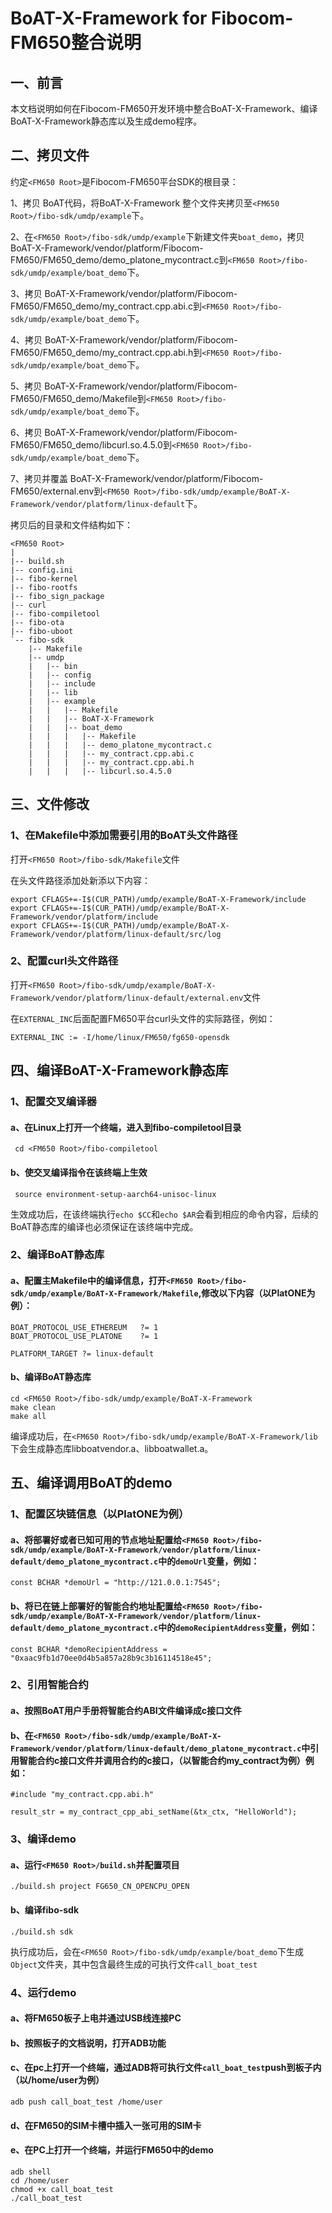 # BoAT-X-Framework for Fibocom-FM650整合说明


## 一、前言

本文档说明如何在Fibocom-FM650开发环境中整合BoAT-X-Framework、编译BoAT-X-Framework静态库以及生成demo程序。


## 二、拷贝文件

约定`<FM650 Root>`是Fibocom-FM650平台SDK的根目录：

1、拷贝 BoAT代码，将BoAT-X-Framework 整个文件夹拷贝至`<FM650 Root>/fibo-sdk/umdp/example`下。

2、在`<FM650 Root>/fibo-sdk/umdp/example`下新建文件夹`boat_demo`，拷贝 BoAT-X-Framework/vendor/platform/Fibocom-FM650/FM650_demo/demo_platone_mycontract.c到`<FM650 Root>/fibo-sdk/umdp/example/boat_demo`下。

3、拷贝 BoAT-X-Framework/vendor/platform/Fibocom-FM650/FM650_demo/my_contract.cpp.abi.c到`<FM650 Root>/fibo-sdk/umdp/example/boat_demo`下。

4、拷贝 BoAT-X-Framework/vendor/platform/Fibocom-FM650/FM650_demo/my_contract.cpp.abi.h到`<FM650 Root>/fibo-sdk/umdp/example/boat_demo`下。

5、拷贝 BoAT-X-Framework/vendor/platform/Fibocom-FM650/FM650_demo/Makefile到`<FM650 Root>/fibo-sdk/umdp/example/boat_demo`下。

6、拷贝 BoAT-X-Framework/vendor/platform/Fibocom-FM650/FM650_demo/libcurl.so.4.5.0到`<FM650 Root>/fibo-sdk/umdp/example/boat_demo`下。

7、拷贝并覆盖 BoAT-X-Framework/vendor/platform/Fibocom-FM650/external.env到`<FM650 Root>/fibo-sdk/umdp/example/BoAT-X-Framework/vendor/platform/linux-default`下。


拷贝后的目录和文件结构如下：
```
<FM650 Root>
|
|-- build.sh
|-- config.ini
|-- fibo-kernel
|-- fibo-rootfs
|-- fibo_sign_package
|-- curl
|-- fibo-compiletool
|-- fibo-ota
|-- fibo-uboot
`-- fibo-sdk
    |-- Makefile
    |-- umdp
    |   |-- bin
    |   |-- config
    |   |-- include
    |   |-- lib
    |   |-- example
    |   |   |-- Makefile
    |   |   |-- BoAT-X-Framework
    |   |   |-- boat_demo
    |   |   |   |-- Makefile
    |   |   |   |-- demo_platone_mycontract.c
    |   |   |   |-- my_contract.cpp.abi.c
    |   |   |   |-- my_contract.cpp.abi.h
    |   |   |   |-- libcurl.so.4.5.0
```


## 三、文件修改


### 1、在Makefile中添加需要引用的BoAT头文件路径

打开`<FM650 Root>/fibo-sdk/Makefile`文件

在头文件路径添加处新添以下内容：
```
export CFLAGS+=-I$(CUR_PATH)/umdp/example/BoAT-X-Framework/include
export CFLAGS+=-I$(CUR_PATH)/umdp/example/BoAT-X-Framework/vendor/platform/include
export CFLAGS+=-I$(CUR_PATH)/umdp/example/BoAT-X-Framework/vendor/platform/linux-default/src/log
```

### 2、配置curl头文件路径

  打开`<FM650 Root>/fibo-sdk/umdp/example/BoAT-X-Framework/vendor/platform/linux-default/external.env`文件
  
  在`EXTERNAL_INC`后面配置FM650平台curl头文件的实际路径，例如：
```
EXTERNAL_INC := -I/home/linux/FM650/fg650-opensdk
```
  
## 四、编译BoAT-X-Framework静态库

### 1、配置交叉编译器
   
   #### a、在Linux上打开一个终端，进入到fibo-compiletool目录
   ```
    cd <FM650 Root>/fibo-compiletool
   ```

   #### b、使交叉编译指令在该终端上生效
   ```
    source environment-setup-aarch64-unisoc-linux
   ```
   生效成功后，在该终端执行`echo $CC`和`echo $AR`会看到相应的命令内容，后续的BoAT静态库的编译也必须保证在该终端中完成。

### 2、编译BoAT静态库

   #### a、配置主Makefile中的编译信息，打开`<FM650 Root>/fibo-sdk/umdp/example/BoAT-X-Framework/Makefile`,修改以下内容（以PlatONE为例）：
   ```
   BOAT_PROTOCOL_USE_ETHEREUM   ?= 1
   BOAT_PROTOCOL_USE_PLATONE    ?= 1

   PLATFORM_TARGET ?= linux-default
   ```
   
   #### b、编译BoAT静态库
   ```
   cd <FM650 Root>/fibo-sdk/umdp/example/BoAT-X-Framework
   make clean
   make all
   ```
   
   编译成功后，在`<FM650 Root>/fibo-sdk/umdp/example/BoAT-X-Framework/lib`下会生成静态库libboatvendor.a、libboatwallet.a。
   
## 五、编译调用BoAT的demo

### 1、配置区块链信息（以PlatONE为例）

  #### a、将部署好或者已知可用的节点地址配置给`<FM650 Root>/fibo-sdk/umdp/example/BoAT-X-Framework/vendor/platform/linux-default/demo_platone_mycontract.c`中的`demoUrl`变量，例如：
  ```
  const BCHAR *demoUrl = "http://121.0.0.1:7545";

  ```
  #### b、将已在链上部署好的智能合约地址配置给`<FM650 Root>/fibo-sdk/umdp/example/BoAT-X-Framework/vendor/platform/linux-default/demo_platone_mycontract.c`中的`demoRecipientAddress`变量，例如：
  ```
  const BCHAR *demoRecipientAddress = "0xaac9fb1d70ee0d4b5a857a28b9c3b16114518e45";
  ```

### 2、引用智能合约

  #### a、按照BoAT用户手册将智能合约ABI文件编译成c接口文件

  #### b、在`<FM650 Root>/fibo-sdk/umdp/example/BoAT-X-Framework/vendor/platform/linux-default/demo_platone_mycontract.c`中引用智能合约c接口文件并调用合约的c接口，（以智能合约my_contract为例）例如：
  ```
  #include "my_contract.cpp.abi.h"
  ```
  ```
  result_str = my_contract_cpp_abi_setName(&tx_ctx, "HelloWorld");
  ```

### 3、编译demo

  #### a、运行`<FM650 Root>/build.sh`并配置项目
  ```
  ./build.sh project FG650_CN_OPENCPU_OPEN
  ```

  #### b、编译fibo-sdk
  ```
  ./build.sh sdk
  ```
  执行成功后，会在`<FM650 Root>/fibo-sdk/umdp/example/boat_demo`下生成`Object`文件夹，其中包含最终生成的可执行文件`call_boat_test`

### 4、运行demo

  #### a、将FM650板子上电并通过USB线连接PC

  #### b、按照板子的文档说明，打开ADB功能

  #### c、在pc上打开一个终端，通过ADB将可执行文件`call_boat_test`push到板子内（以/home/user为例）
  ```
  adb push call_boat_test /home/user
  ```

  #### d、在FM650的SIM卡槽中插入一张可用的SIM卡

  #### e、在PC上打开一个终端，并运行FM650中的demo
  ```
  adb shell
  cd /home/user
  chmod +x call_boat_test
  ./call_boat_test
  ```
